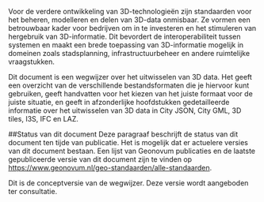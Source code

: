 Voor de verdere ontwikkeling van 3D-technologieën zijn standaarden voor het beheren, modelleren en delen van 3D-data onmisbaar. Ze vormen een betrouwbaar kader voor bedrijven om in te investeren en het stimuleren van hergebruik van 3D-informatie. Dit bevordert de interoperabiliteit tussen systemen en maakt een brede toepassing van 3D-informatie mogelijk in domeinen zoals stadsplanning, infrastructuurbeheer en andere ruimtelijke vraagstukken. 
 
Dit document is een wegwijzer over het uitwisselen van 3D data. Het geeft een overzicht van de verschillende bestandsformaten die je hiervoor kunt gebruiken, geeft handvatten voor het kiezen van het juiste formaat voor de juiste situatie, en geeft in afzonderlijke hoofdstukken gedetailleerde informatie over het uitwisselen van 3D data in City JSON, City GML, 3D tiles, I3S, IFC en LAZ. 

##Status van dit document 
Deze paragraaf beschrijft de status van dit document ten tijde van publicatie. Het is mogelijk dat er actuelere versies van dit document bestaan. Een lijst van Geonovum publicaties en de laatste gepubliceerde versie van dit document zijn te vinden op https://www.geonovum.nl/geo-standaarden/alle-standaarden. 

Dit is de conceptversie van de wegwijzer. Deze versie wordt aangeboden ter consultatie.
